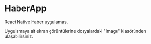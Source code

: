 # HaberApp
React Native Haber uygulaması. 

Uygulamaya ait ekran görüntülerine dosyalardaki "Image" klasöründen ulaşabilirsiniz. 
 
